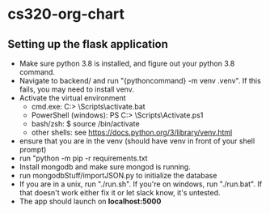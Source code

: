 # cs320-org-chart

## Setting up the flask application

* Make sure python 3.8 is installed, and figure out your python 3.8 command.
* Navigate to backend/ and run "{pythoncommand} -m venv .venv". If this fails, you may need to install venv.
* Activate the virtual environment
    - cmd.exe: C:\> <venv>\Scripts\activate.bat
    - PowerShell (windows): PS C:\> <venv>\Scripts\Activate.ps1
    - bash/zsh: $ source <venv>/bin/activate
    - other shells: see https://docs.python.org/3/library/venv.html
* ensure that you are in the venv (should have venv in front of your shell prompt)
* run "python -m pip -r requirements.txt
* Install mongodb and make sure mongod is running.
* run mongodbStuff/importJSON.py to initialize the database
* If you are in a unix, run "./run.sh". If you're on windows, run "./run.bat". If that doesn't work either fix it or let slack know, it's untested.
* The app should launch on **localhost:5000**

